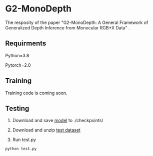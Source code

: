 # G2-MonoDepth

The resposity of the paper "G2-MonoDepth: A General Framework of Generalized Depth Inference from Monocular RGB+X Data" .

## Requirments

Python=3.8

Pytorch=2.0

## Training

Training code is coming soon.

## Testing 

1. Download and save [model](https://drive.google.com/file/d/1Cp0tRkQE0AAtvtMQcYVnb-cOj9J4CWdZ/view?usp=drive_link) to ./checkpoints/

2. Download and unzip [test dataset](https://drive.google.com/file/d/1rIkCjvSGQd4b-haedEkLkd7pbJM5hiel/view?usp=drive_link)

3. Run test.py

```python
python test.py
```

